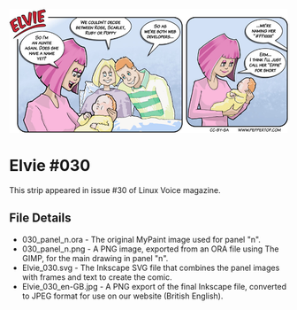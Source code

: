 ![Elvie comic strip #030](Elvie_030_en-GB.jpg)

Elvie #030
==========
This strip appeared in issue #30 of Linux Voice magazine.


File Details
------------
* 030_panel_n.ora            - The original MyPaint image used for panel "n".
* 030_panel_n.png            - A PNG image, exported from an ORA file using The GIMP, for the main drawing in panel "n".
* Elvie_030.svg              - The Inkscape SVG file that combines the panel images with frames and text to create the comic.
* Elvie_030_en-GB.jpg        - A PNG export of the final Inkscape file, converted to JPEG format for use on our website (British English).


